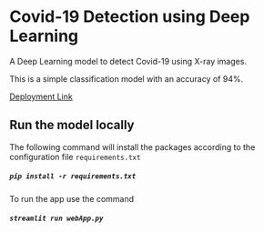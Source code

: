 # Covid-19 Detection using Deep Learning


A Deep Learning model to detect Covid-19 using X-ray images.

This is a simple classification model with an accuracy of 94%. 

[Deployment Link](covidxrayappstreamlit.herokuapp.com/)

## Run the model locally
The following command will install the packages according to the configuration file ```requirements.txt```

##### ` pip install -r requirements.txt `

To run the app use the command

##### ` streamlit run webApp.py `
